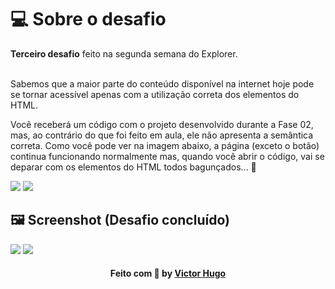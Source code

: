 # 💻 Sobre o desafio

<strong>Terceiro desafio</strong> feito na segunda semana do Explorer.<br><br>

Sabemos que a maior parte do conteúdo disponível na internet hoje pode se tornar acessível apenas com a utilização correta dos elementos do HTML.

Você receberá um código com o projeto desenvolvido durante a Fase 02, mas, ao contrário do que foi feito em aula, ele não apresenta a semântica correta.
Como você pode ver na imagem abaixo, a página (exceto o botão) continua funcionando normalmente mas, quando você abrir o código, vai se deparar com os elementos do HTML todos bagunçados... 👀

<img src="https://efficient-sloth-d85.notion.site/image/https%3A%2F%2Fs3-us-west-2.amazonaws.com%2Fsecure.notion-static.com%2F18418cdb-7004-4d0b-a599-5cfac4c1ef22%2FUntitled.png?table=block&id=639ff5ff-afef-4964-a0b6-5845bce6a196&spaceId=08f749ff-d06d-49a8-a488-9846e081b224&width=2000&userId=&cache=v2">
<img src="https://i.imgur.com/LLBanGK.png">

## 🖼 Screenshot (Desafio concluído)

<img src="https://i.imgur.com/Sd5ifYn.png">
<img src="https://i.imgur.com/vCzOWeQ.png">

<h4 align="center">
    Feito com 💜 by <a href="https://www.linkedin.com/in/victorhugolessa/" target="_blank">Victor Hugo</a>
</h4>
